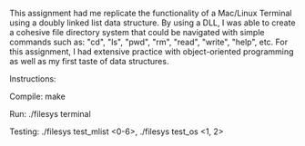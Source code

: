 This assignment had me replicate the functionality of a Mac/Linux Terminal using a doubly linked list data structure. By using a DLL, I was able to create a cohesive file directory system that could be navigated with simple commands such as: "cd", "ls", "pwd", "rm", "read", "write", "help", etc. For this assignment, I had extensive practice with object-oriented programming as well as my first taste of data structures.

Instructions:

Compile: make

Run: ./filesys terminal

Testing: ./filesys test_mlist <0-6>, ./filesys test_os <1, 2>
